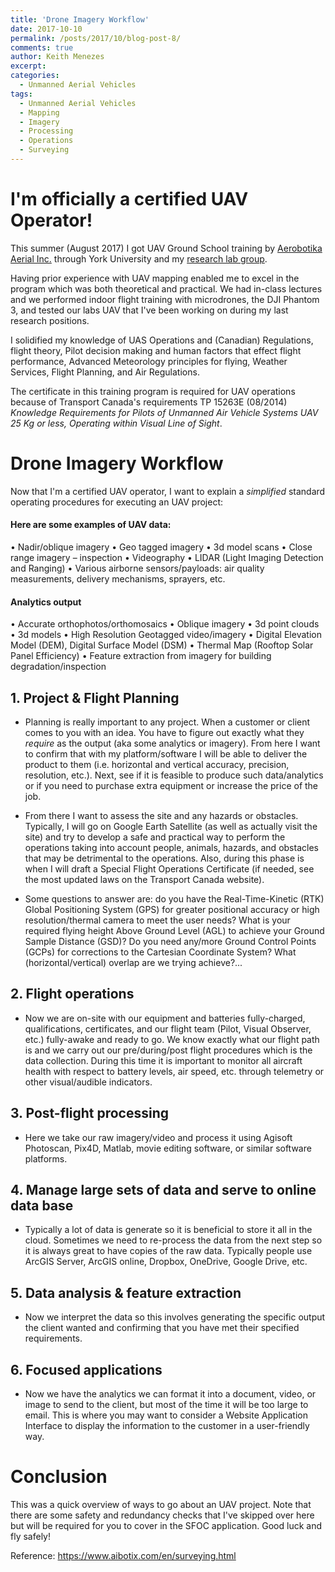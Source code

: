 ```yaml
---
title: 'Drone Imagery Workflow'
date: 2017-10-10
permalink: /posts/2017/10/blog-post-8/
comments: true
author: Keith Menezes
excerpt:
categories:
  - Unmanned Aerial Vehicles
tags:
  - Unmanned Aerial Vehicles
  - Mapping
  - Imagery
  - Processing
  - Operations
  - Surveying
---
```


# I'm officially a certified UAV Operator!
 This summer (August 2017) I got UAV Ground School training by [Aerobotika Aerial Inc.](https://aerobotika.com/) through York University and my [research lab group](http://costas-armenakis.lab.yorku.ca/).

Having prior experience with UAV mapping enabled me to excel in the program which was both theoretical and practical. We had in-class lectures and we performed indoor flight training with microdrones, the DJI Phantom 3, and tested our labs UAV that I've been working on during my last research positions.

 I solidified my knowledge of UAS Operations and (Canadian) Regulations, flight theory, Pilot decision making and human factors that effect flight performance, Advanced Meteorology principles for flying, Weather Services, Flight Planning, and Air Regulations.

 The certificate in this training program is required for UAV operations because of Transport Canada's requirements TP 15263E (08/2014) _Knowledge Requirements for Pilots of Unmanned Air Vehicle Systems UAV 25 Kg or less, Operating within Visual Line of Sight_.

# Drone Imagery Workflow
 Now that I'm a certified UAV operator, I want to explain a *simplified* standard operating procedures for executing an UAV project:

#### Here are some examples of UAV data:
  •	Nadir/oblique imagery
  •	Geo tagged imagery
  •	3d model scans
  •	Close range imagery – inspection
  •	Videography
  •	LIDAR (Light Imaging Detection and Ranging)
  •	Various airborne sensors/payloads: air quality measurements, delivery mechanisms, sprayers, etc.

#### Analytics output
  •	Accurate orthophotos/orthomosaics
  •	Oblique imagery
  •	3d point clouds
  •	3d models
  • High Resolution Geotagged video/imagery
  •	Digital Elevation Model (DEM), Digital Surface Model (DSM)
  • Thermal Map (Rooftop Solar Panel Efficiency)
  • Feature extraction from imagery for building degradation/inspection

## 1. Project & Flight Planning
 - Planning is really important to any project. When a customer or client comes to you with an idea. You have to figure out exactly what they _require_ as the output (aka some analytics or imagery). From here I want to confirm that with my platform/software I will be able to deliver the product to them (i.e. horizontal and vertical accuracy, precision, resolution, etc.). Next, see if it is feasible to produce such data/analytics or if you need to purchase extra equipment or increase the price of the job.

 - From there I want to assess the site and any hazards or obstacles. Typically, I will go on Google Earth Satellite (as well as actually visit the site) and try to develop a safe and practical way to perform the operations taking into account people, animals, hazards, and obstacles that may be detrimental to the operations. Also, during this phase is when I will draft a Special Flight Operations Certificate (if needed, see the most updated laws on the Transport Canada website).

 - Some questions to answer are: do you have the Real-Time-Kinetic (RTK) Global Positioning System (GPS) for greater positional accuracy or high resolution/thermal camera to meet the user needs? What is your required flying height Above Ground Level (AGL) to achieve your Ground Sample Distance (GSD)? Do you need any/more Ground Control Points (GCPs) for corrections to the Cartesian Coordinate System? What (horizontal/vertical) overlap are we trying achieve?...

## 2.	Flight operations
- Now we are on-site with our equipment and batteries fully-charged, qualifications, certificates, and our flight team (Pilot, Visual Observer, etc.) fully-awake and ready to go. We know exactly what our flight path is and we carry out our pre/during/post flight procedures which is the data collection. During this time it is important to monitor all aircraft health with respect to battery levels, air speed, etc. through telemetry or other visual/audible indicators.

## 3.	Post-flight processing
- Here we take our raw imagery/video and process it using Agisoft Photoscan, Pix4D, Matlab, movie editing software, or similar software platforms.

## 4.	Manage large sets of data and serve to online data base
-	Typically a lot of data is generate so it is beneficial to store it all in the cloud. Sometimes we need to re-process the data from the next step so it is always great to have copies of the raw data. Typically people use ArcGIS Server, ArcGIS online, Dropbox, OneDrive, Google Drive, etc.

## 5.	Data analysis & feature extraction
- Now we interpret the data so this involves generating the specific output the client wanted and confirming that you have met their specified requirements.

## 6.	Focused applications
- Now we have the analytics we can format it into a document, video, or image to send to the client, but most of the time it will be too large to email. This is where you may want to consider a Website Application Interface to display the information to the customer in a user-friendly way.

# Conclusion
This was a quick overview of ways to go about an UAV project. Note that there are some safety and redundancy checks that I've skipped over here but will be required for you to cover in the SFOC application. Good luck and fly safely!

Reference:  https://www.aibotix.com/en/surveying.html

<div id="fb-root"></div>
<script>(function(d, s, id) {
  var js, fjs = d.getElementsByTagName(s)[0];
  if (d.getElementById(id)) return;
  js = d.createElement(s); js.id = id;
  js.src = "//connect.facebook.net/en_US/sdk.js#xfbml=1&version=v2.8";
  fjs.parentNode.insertBefore(js, fjs);
}(document, 'script', 'facebook-jssdk'));</script>

<div class="fb-like" data-href="http://keithmenezes.ca/posts/2017/10/blog-post-8/" data-layout="standard" data-action="like" data-size="large" data-show-faces="true" data-share="false"></div>

<div class="fb-send" data-href="http://keithmenezes.ca/posts/2017/10/blog-post-8/"></div>
